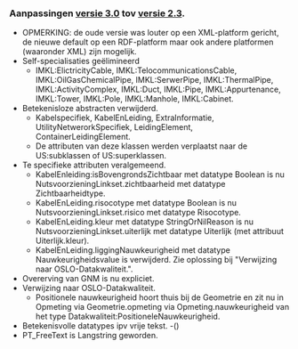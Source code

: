 ### Aanpassingen [versie 3.0](https://belgif.github.io/thematic/models/cable-pipe/) tov [versie 2.3](https://overheid.vlaanderen.be/help/file/1176/download?token=ndmVBd4y).
- OPMERKING: de oude versie was louter op een XML-platform gericht, de nieuwe default op een RDF-platform maar ook andere platformen (waaronder XML) zijn mogelijk.
- Self-specialisaties geëlimineerd
  - IMKL:ElictricityCable, IMKL:TelocommunicationsCable, IMKL:OilGasChemicalPipe, IMKL:SerwerPipe, IMKL:ThermalPipe, IMKL:ActivityComplex, IMKL:Duct, IMKL:Pipe, IMKL:Appurtenance, IMKL:Tower, IMKL:Pole, IMKL:Manhole, IMKL:Cabinet. 
- Betekenisloze abstracten verwijderd.
  - Kabelspecifiek, KabelEnLeiding, ExtraInformatie, UtilityNetwerorkSpecifiek, LeidingElement, ContainerLeidingElement.
  - De attributen van deze klassen werden verplaatst naar de US:subklassen of US:superklassen.
- Te specifieke attributen veralgemeend.
  - KabelEnleiding:isBovengrondsZichtbaar met datatype Boolean is nu NutsvoorzieningLinkset.zichtbaarheid met datatype Zichtbaarheidtype.
  - KabelEnLeiding.risocotype met datatype Boolean is nu NutsvoorzieningLinkset.risico met datatype Risocotype.
  - KabelEnLeiding.kleur met datatype StringOrNilReason is nu NutsvoorzieningLinkset.uiterlijk met datatype Uiterlijk (met attribuut Uiterlijk.kleur).
  - KabelEnLeiding.liggingNauwkeurigheid met datatype Nauwkeurigheidsvalue is verwijderd. Zie oplossing bij "Verwijzing naar OSLO-Datakwaliteit.". 
- Overerving van GNM is nu expliciet.
- Verwijzing naar OSLO-Datakwaliteit.
  - Positionele nauwkeurigheid hoort thuis bij de Geometrie en zit nu in Opmeting via Geometrie.opmeting via Opmeting.nauwkeurigheid van het type Datakwaliteit:PositioneleNauwkeurigheid.
- Betekenisvolle datatypes ipv vrije tekst.
  -()
- PT_FreeText is Langstring geworden.
